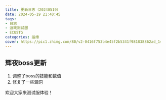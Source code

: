 ```yaml
---
title: 更新日志（20240519）
date: 2024-05-19 21:40:45
tags: 
- 日志
- 游戏测试服
- ECUSTG
categories: 运维
cover: https://pic1.zhimg.com/80/v2-0416f753b4e45f2b5341f981838862ad_1440w.png
---
```

## 辉夜boss更新
1. 调整了boss的技能和数值
2. 修复了一些漏洞

欢迎大家来测试服体验！